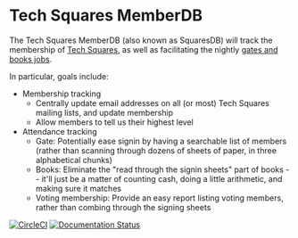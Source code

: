 # Tech Squares MemberDB

The Tech Squares MemberDB (also known as SquaresDB) will track the membership of [Tech Squares](https://www.mit.edu/~tech-squares/), as well as facilitating the nightly [gates and books jobs](https://www.mit.edu/~tech-squares/howto/).

In particular, goals include:
* Membership tracking
  - Centrally update email addresses on all (or most) Tech Squares mailing lists, and update membership
  - Allow members to tell us their highest level
* Attendance tracking
  - Gate: Potentially ease signin by having a searchable list of members (rather than scanning through dozens of sheets of paper, in three alphabetical chunks)
  - Books: Eliminate the "read through the signin sheets" part of books -- it'll just be a matter of counting cash, doing a little arithmetic, and making sure it matches
  - Voting membership: Provide an easy report listing voting members, rather than combing through the signing sheets

[![CircleCI](https://circleci.com/gh/tech-squares/squaresdb/tree/main.svg?style=shield)](https://app.circleci.com/pipelines/github/tech-squares/squaresdb)
[![Documentation Status](https://readthedocs.org/projects/tech-squares-member-db/badge/?version=latest)](https://tech-squares-member-db.readthedocs.io/en/latest/)
